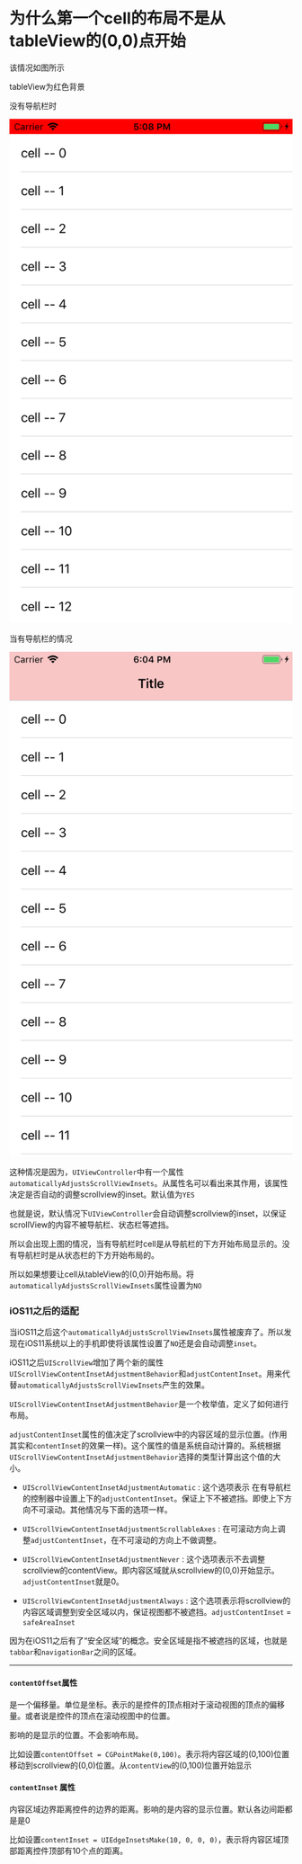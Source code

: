 
# 为什么第一个cell的布局不是从tableView的(0,0)点开始

该情况如图所示

tableView为红色背景

没有导航栏时

![tableview top blank](https://github.com/cocacola-ty/Images/blob/master/tableview_cell_top_black_example.png?raw=true)

当有导航栏的情况

![tableview navigationbar](https://github.com/cocacola-ty/Images/blob/master/tableView_navgationbar.png?raw=true)

这种情况是因为，`UIViewController`中有一个属性`automaticallyAdjustsScrollViewInsets`。从属性名可以看出来其作用，该属性决定是否自动的调整scrollview的inset。默认值为`YES`

也就是说，默认情况下`UIViewController`会自动调整scrollview的inset，以保证scrollView的内容不被导航栏、状态栏等遮挡。

所以会出现上图的情况，当有导航栏时cell是从导航栏的下方开始布局显示的。没有导航栏时是从状态栏的下方开始布局的。

所以如果想要让cell从tableView的(0,0)开始布局。将`automaticallyAdjustsScrollViewInsets`属性设置为`NO`

### iOS11之后的适配

当iOS11之后这个`automaticallyAdjustsScrollViewInsets`属性被废弃了。所以发现在iOS11系统以上的手机即使将该属性设置了`NO`还是会自动调整`inset`。

iOS11之后`UIScrollView`增加了两个新的属性`UIScrollViewContentInsetAdjustmentBehavior`和`adjustContentInset`。用来代替`automaticallyAdjustsScrollViewInsets`产生的效果。

`UIScrollViewContentInsetAdjustmentBehavior`是一个枚举值，定义了如何进行布局。

`adjustContentInset`属性的值决定了scrollview中的内容区域的显示位置。(作用其实和`contentInset`的效果一样)。这个属性的值是系统自动计算的。系统根据`UIScrollViewContentInsetAdjustmentBehavior`选择的类型计算出这个值的大小。

* `UIScrollViewContentInsetAdjustmentAutomatic` : 这个选项表示 在有导航栏的控制器中设置上下的`adjustContentInset`。保证上下不被遮挡。即使上下方向不可滚动。其他情况与下面的选项一样。

* `UIScrollViewContentInsetAdjustmentScrollableAxes` : 在可滚动方向上调整`adjustContentInset`，在不可滚动的方向上不做调整。

* `UIScrollViewContentInsetAdjustmentNever` : 这个选项表示不去调整scrollview的contentView。即内容区域就从scrollview的(0,0)开始显示。`adjustContentInset`就是0。

* `UIScrollViewContentInsetAdjustmentAlways` : 这个选项表示将scrollview的内容区域调整到安全区域以内，保证视图都不被遮挡。`adjustContentInset` = `safeAreaInset`

因为在iOS11之后有了“安全区域”的概念。安全区域是指不被遮挡的区域，也就是`tabbar`和`navigationBar`之间的区域。

*** 

#### `contentOffset`属性

是一个偏移量。单位是坐标。表示的是控件的顶点相对于滚动视图的顶点的偏移量。或者说是控件的顶点在滚动视图中的位置。
 
影响的是显示的位置。不会影响布局。

比如设置`contentOffset = CGPointMake(0,100)`。表示将内容区域的(0,100)位置移动到scrollview的(0,0)位置。从`contentView`的(0,100)位置开始显示

#### `contentInset` 属性

内容区域边界距离控件的边界的距离。影响的是内容的显示位置。默认各边间距都是是0

比如设置`contentInset = UIEdgeInsetsMake(10, 0, 0, 0)`，表示将内容区域顶部距离控件顶部有10个点的距离。
